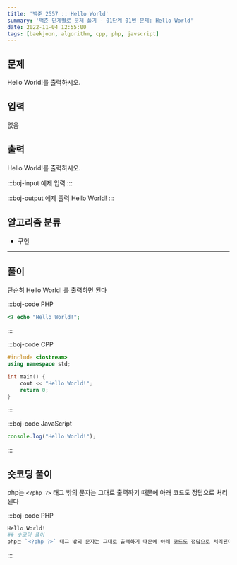 ```yaml
---
title: '백준 2557 :: Hello World'
summary: '백준 단계별로 문제 풀기 - 01단계 01번 문제: Hello World'
date: 2022-11-04 12:55:00
tags: [baekjoon, algorithm, cpp, php, javscript]
---
```


## 문제

Hello World!를 출력하시오.

## 입력

없음

## 출력

Hello World!를 출력하시오.

:::boj-input 예제 입력
:::

:::boj-output 예제 출력
Hello World!
:::

## 알고리즘 분류

- 구현

---

## 풀이

단순히 Hello World! 를 출력하면 된다

:::boj-code PHP

```php
<? echo "Hello World!";
```

:::

:::boj-code CPP

```cpp
#include <iostream>
using namespace std;

int main() {
    cout << "Hello World!";
    return 0;
}
```

:::

:::boj-code JavaScript

```JavaScript
console.log("Hello World!");
```

:::

## 숏코딩 풀이

php는 `<?php ?>` 태그 밖의 문자는 그대로 출력하기 때문에 아래 코드도 정답으로 처리된다

:::boj-code PHP

```php
Hello World!
## 숏코딩 풀이
php는 `<?php ?>` 태그 밖의 문자는 그대로 출력하기 때문에 아래 코드도 정답으로 처리된다
```

:::
